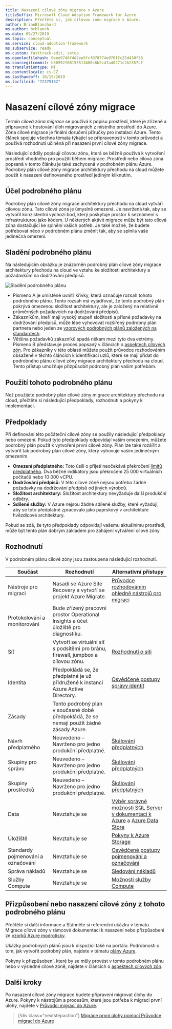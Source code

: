 ```yaml
---
title: Nasazení cílové zóny migrace v Azure
titleSuffix: Microsoft Cloud Adoption Framework for Azure
description: Přečtěte si, jak cílovou zónu migrace v Azure.
author: BrianBlanchard
ms.author: brblanch
ms.date: 09/27/2019
ms.topic: conceptual
ms.service: cloud-adoption-framework
ms.subservice: ready
ms.custom: fasttrack-edit, setup
ms.openlocfilehash: 0eee9746f4d2ee5fcf078774e070ffc25d430f38
ms.sourcegitcommit: b30952f08155513480c6b2c47a40271c2b2357cf
ms.translationtype: MT
ms.contentlocale: cs-CZ
ms.lasthandoff: 10/15/2019
ms.locfileid: "72379182"
---
```

# <a name="deploy-a-migration-landing-zone"></a>Nasazení cílové zóny migrace

Termín *cílová zóna migrace* se používá k popisu prostředí, které je zřízené a připravené k hostování úloh migrovaných z místního prostředí do Azure. Zóna cílové migrace je finální doručení příručky pro instalaci Azure. Tento článek spojuje všechna témata týkající se připravenosti v tomto průvodci a používá rozhodnutí učiněná při nasazení první cílové zóny migrace.

Následující oddíly popisují cílovou zónu, která se běžně používá k vytvoření prostředí vhodného pro použití během migrace. Prostředí nebo cílová zóna popsaná v tomto článku je také zachycená v podrobném plánu Azure. Podrobný plán cílové zóny migrace architektury přechodu na cloud můžete použít k nasazení definovaného prostředí jediným kliknutím.

## <a name="purpose-of-the-blueprint"></a>Účel podrobného plánu

Podrobný plán cílové zóny migrace architektury přechodu na cloud vytváří cílovou zónu. Tato cílová zóna je úmyslně omezená. Je navržená tak, aby se vytvořil konzistentní výchozí bod, který poskytuje prostor k seznámení s infrastrukturou jako kódem. U některých aktivit migrace může být tato cílová zóna dostačující ke splnění vašich potřeb. Je také možné, že budete potřebovat něco v podrobném plánu změnit tak, aby se splnila vaše jedinečná omezení.

## <a name="blueprint-alignment"></a>Sladění podrobného plánu

Na následujícím obrázku je znázorněn podrobný plán cílové zóny migrace architektury přechodu na cloud ve vztahu ke složitosti architektury a požadavkům na dodržování předpisů.

![Sladění podrobného plánu](../../_images/ready/blueprint-overview.png)

- Písmeno A je umístěné uvnitř křivky, která označuje rozsah tohoto podrobného plánu. Tento rozsah má vyjadřovat, že tento podrobný plán pokrývá omezenou složitost architektury, ale je založený na relativně průměrných požadavcích na dodržování předpisů.
- Zákazníkům, kteří mají vysoký stupeň složitosti a přísné požadavky na dodržování předpisů, může lépe vyhovovat rozšířený podrobný plán partnera nebo jeden ze [vzorových podrobných plánů založených na standardech](https://docs.microsoft.com/azure/governance/blueprints/samples).
- Většina požadavků zákazníků spadá někam mezi tyto dva extrémy. Písmeno B představuje proces popsaný v článcích o [aspektech cílových zón](../considerations/index.md). Pro zákazníky v této oblasti můžete použít průvodce rozhodováním obsažené v těchto článcích k identifikaci uzlů, které se mají přidat do podrobného plánu cílové zóny migrace architektury přechodu na cloud. Tento přístup umožňuje přizpůsobit podrobný plán vašim potřebám.

## <a name="use-this-blueprint"></a>Použití tohoto podrobného plánu

Než použijete podrobný plán cílové zóny migrace architektury přechodu na cloud, přečtěte si následující předpoklady, rozhodnutí a pokyny k implementaci.

## <a name="assumptions"></a>Předpoklady

Při definování této počáteční cílové zóny se použily následující předpoklady nebo omezení. Pokud tyto předpoklady odpovídají vašim omezením, můžete podrobný plán použít k vytvoření první cílové zóny. Plán lze také rozšířit a vytvořit tak podrobný plán cílové zóny, který vyhovuje vašim jedinečným omezením.

- **Omezení předplatného:** Toto úsilí o přijetí neočekává překročení [limitů předplatného](https://docs.microsoft.com/azure/azure-subscription-service-limits). Dva běžné indikátory jsou překročení 25 000 virtuálních počítačů nebo 10 000 vCPU.
- **Dodržování předpisů:** V této cílové zóně nejsou potřeba žádné požadavky na dodržování předpisů od jiných výrobců.
- **Složitost architektury:** Složitost architektury nevyžaduje další produkční odběry.
- **Sdílené služby:** V Azure nejsou žádné sdílené služby, které vyžadují, aby se toto předplatné zpracovalo jako paprskový v architektuře hvězdicové architektury.

Pokud se zdá, že tyto předpoklady odpovídají vašemu aktuálnímu prostředí, může být tento plán dobrým základem pro zahájení vytváření cílové zóny.

## <a name="decisions"></a>Rozhodnutí

V podrobném plánu cílové zóny jsou zastoupena následující rozhodnutí.

| Součást | Rozhodnutí | Alternativní přístupy |
|---------|---------|---------|
|Nástroje pro migraci|Nasadí se Azure Site Recovery a vytvoří se projekt Azure Migrate.|[Průvodce rozhodováním ohledně nástrojů pro migraci](../../decision-guides/migrate-decision-guide/index.md)|
|Protokolování a monitorování|Bude zřízený pracovní prostor Operational Insights a účet úložiště pro diagnostiku.|         |
|Síť|Vytvoří se virtuální síť s podsítěmi pro bránu, firewall, jumpbox a cílovou zónu.|[Rozhodnutí o síti](../considerations/network-decisions.md)|
|Identita|Předpokládá se, že předplatné je už přidružené k instanci Azure Active Directory.|[Osvědčené postupy správy identit](https://docs.microsoft.com/azure/security/azure-security-identity-management-best-practices?toc=https://docs.microsoft.com/azure/cloud-adoption-framework/toc.json&bc=https://docs.microsoft.com/azure/cloud-adoption-framework/bread/toc.json)         |
|Zásady|Tento podrobný plán v současné době předpokládá, že se nemají použít žádné zásady Azure.|         |
|Návrh předplatného|Neuvedeno – Navrženo pro jedno produkční předplatné.|[Škálování předplatných](../considerations/scaling-subscriptions.md)|
|Skupiny pro správu|Neuvedeno – Navrženo pro jedno produkční předplatné.|[Škálování předplatných](../considerations/scaling-subscriptions.md)         |
|Skupiny prostředků|Neuvedeno – Navrženo pro jedno produkční předplatné.|[Škálování předplatných](../considerations/scaling-subscriptions.md)         |
|Data|Nevztahuje se|[Výběr správné možnosti SQL Server v dokumentaci k Azure](https://docs.microsoft.com/azure/sql-database/sql-database-paas-vs-sql-server-iaas?toc=https://docs.microsoft.com/azure/architecture/toc.json&bc=https://docs.microsoft.com/azure/architecture/bread/toc.json) a [Azure Data Store](https://docs.microsoft.com/azure/architecture/guide/technology-choices/data-store-overview) |
|Úložiště|Nevztahuje se|[Pokyny k Azure Storage](../considerations/storage-guidance.md)         |
|Standardy pojmenování a označování|Nevztahuje se|[Osvědčené postupy pojmenování a označování](../considerations/naming-and-tagging.md)         |
|Správa nákladů|Nevztahuje se|[Sledování nákladů](../azure-best-practices/track-costs.md)|
|Služby Compute|Nevztahuje se|[Možnosti služby Compute](../considerations/compute-decisions.md)|

## <a name="customize-or-deploy-a-landing-zone-from-this-blueprint"></a>Přizpůsobení nebo nasazení cílové zóny z tohoto podrobného plánu

Přečtěte si další informace a Stáhněte si referenční ukázku v tématu Migrace cílové zóny v rámcové dokumentaci k nasazení nebo přizpůsobení ze [vzorků Azure modrotisky](https://docs.microsoft.com/azure/governance/blueprints/samples).

Ukázky podrobných plánů jsou k dispozici také na portálu. Podrobnosti o tom, jak vytvořit podrobný plán, najdete v tématu [plány Azure](./govern-org-compliance.md?tabs=azureblueprints#create-a-blueprint).

Pokyny k přizpůsobení, které by se měly provést v tomto podrobném plánu nebo v výsledné cílové zóně, najdete v článcích o [aspektech cílových zón](../considerations/index.md).

## <a name="next-steps"></a>Další kroky

Po nasazení cílové zóny migrace budete připravení migrovat úlohy do Azure.
Pokyny k nástrojům a procesům, které jsou potřeba k migraci první úlohy, najdete v [Průvodci migrací do Azure](../../migrate/azure-migration-guide/index.md).

> [!div class="nextstepaction"]
> [Migrace první úlohy pomocí Průvodce migrací do Azure](../../migrate/azure-migration-guide/index.md)
